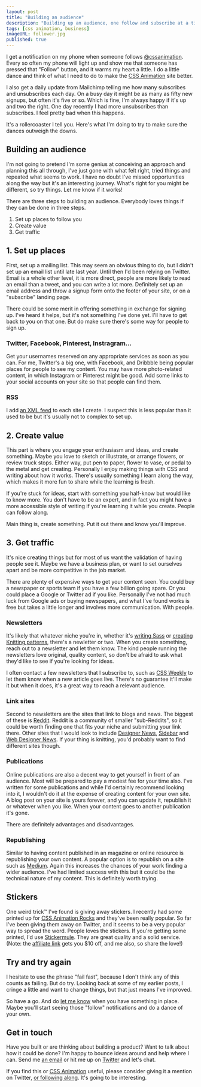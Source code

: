 ```yaml
---
layout: post
title: "Building an audience"
description: "Building up an audience, one follow and subscribe at a time"
tags: [css animation, business]
imageURL: follower.jpg
published: true
---
```


I get a notification on my phone when someone follows [@cssanimation](https://twitter.com/cssanimation). Every so often my phone will light up and show me that someone has pressed that "Follow" button, and it warms my heart a little. I do a little dance and think of what I need to do to make the [CSS Animation](https://cssanimation.rocks) site better.

I also get a daily update from Mailchimp telling me how many subscribes and unsubscribes each day. On a busy day it might be as many as fifty new signups, but often it's five or so. Which is fine, I'm always happy if it's up and two the right. One day recently I had more unsubscribes than subscribes. I feel pretty bad when this happens.

It's a rollercoaster I tell you. Here's what I'm doing to try to make sure the dances outweigh the downs.

## Building an audience

I'm not going to pretend I'm some genius at conceiving an approach and planning this all through, I've just gone with what felt right, tried things and repeated what seems to work. I have no doubt I've missed opportunities along the way but it's an interesting journey. What's right for you might be different, so try things. Let me know if it works!

There are three steps to building an audience. Everybody loves things if they can be done in three steps.

1. Set up places to follow you
2. Create value
3. Get traffic

## 1. Set up places

First, set up a mailing list. This may seem an obvious thing to do, but I didn't set up an email list until late last year. Until then I'd been relying on Twitter. Email is a whole other level, it is more direct, people are more likely to read an email than a tweet, and you can write a lot more. Definitely set up an email address and throw a signup form onto the footer of your site, or on a "subscribe" landing page.

There could be some merit in offering something in exchange for signing up. I've heard it helps, but it's not something I've done yet. I'll have to get back to you on that one. But do make sure there's some way for people to sign up.

### Twitter, Facebook, Pinterest, Instragram...

Get your usernames reserved on any appropriate services as soon as you can. For me, Twitter's a big one, with Facebook, and Dribbble being popular places for people to see my content. You may have more photo-related content, in which Instagram or Pinterest might be good. Add some links to your social accounts on your site so that people can find them.

### RSS

I add [an XML feed](https://cssanimation.rocks/feed.xml) to each site I create. I suspect this is less popular than it used to be but it's usually not to complex to set up.

## 2. Create value

This part is where you engage your enthusiasm and ideas, and create something. Maybe you love to sketch or illustrate, or arrange flowers, or review truck stops. Either way, put pen to paper, flower to vase, or pedal to the metal and get creating. Personally I enjoy making things with CSS and writing about how it works. There's usually something I learn along the way, which makes it more fun to share while the learning is fresh.

If you're stuck for ideas, start with something you half-know but would like to know more. You don't have to be an expert, and in fact you might have a more accessible style of writing if you're learning it while you create. People can follow along.

Main thing is, create something. Put it out there and know you'll improve.

## 3. Get traffic

It's nice creating things but for most of us want the validation of having people see it. Maybe we have a business plan, or want to set ourselves apart and be more competitive in the job market.

There are plenty of expensive ways to get your content seen. You could buy a newspaper or sports team if you have a few billion going spare. Or you could place a Google or Twitter ad if you like. Personally I've not had much luck from Google ads or buying newspapers, and what I've found works is free but takes a little longer and involves more communication. With people.

### Newsletters

It's likely that whatever niche you're in, whether it's [writing Sass](http://www.sassnews.com/) or [creating Knitting patterns](http://www.knittingdaily.com/), there's a newletter or two. When you create something, reach out to a newsletter and let them know. The kind people running the newsletters love original, quality content, so don't be afraid to ask what they'd like to see if you're looking for ideas.

I often contact a few newsletters that I subscribe to, such as [CSS Weekly](http://css-weekly.com/) to let them know when a new article goes live. There's no guarantee it'll make it but when it does, it's a great way to reach a relevant audience.

### Link sites

Second to newsletters are the sites that link to blogs and news. The biggest of these is [Reddit](http://reddit.com). Reddit is a community of smaller "sub-Reddits", so it could be worth finding one that fits your niche and submitting your link there. Other sites that I would look to include [Designer News](https://news.layervault.com/), [Sidebar](http://sidebar.io) and [Web Designer News](http://www.webdesignernews.com/). If your thing is knitting, you'd probably want to find different sites though.

### Publications

Online publications are also a decent way to get yourself in front of an audience. Most will be prepared to pay a modest fee for your time also. I've written for some publications and while I'd certainly recommend looking into it, I wouldn't do it at the expense of creating content for your own site. A blog post on your site is yours forever, and you can update it, republish it or whatever when you like. When your content goes to another publication it's gone.

There are definitely advantages and disadvantages.

### Republishing

Similar to having content published in an magazine or online resource is republishing your own content. A popular option is to republish on a site such as [Medium](http://medium.com). Again this increases the chances of your work finding a wider audience. I've had limited success with this but it could be the technical nature of my content. This is definitely worth trying.

## Stickers

One weird trick&trade; I've found is giving away stickers. I recently had some printed up for [CSS Animation Rocks](https://cssanimation.rocks) and they've been really popular. So far I've been giving them away on Twitter, and it seems to be a very popular way to spread the word. People loves the stickers. If you're getting some printed, I'd use [Stickermule](https://www.stickermule.com/unlock?ref_id=9628460701). They are great quality and a solid service. (Note: the [affiliate link](https://www.stickermule.com/unlock?ref_id=9628460701) gets you $10 off, and me also, so share the love!)

## Try and try again

I hesitate to use the phrase "fail fast", because I don't think any of this counts as failing. But do try. Looking back at some of my earlier posts, I cringe a little and want to change things, but that just means I've improved.

So have a go. And do [let me know](https://twitter.com/donovanh) when you have something in place. Maybe you'll start seeing those "follow" notifications and do a dance of your own.

## Get in touch

Have you built or are thinking about building a product? Want to talk about how it could be done? I'm happy to bounce ideas around and help where I can. Send me [an email](mailto:d@hop.ie) or hit me up on [Twitter](https://twitter.com/donovanh) and let's chat.

If you find this or [CSS Animation](https://cssanimation.rocks) useful, please consider giving it a mention on Twitter, [or following along](https://twitter.com/cssanimation). It's going to be interesting.

